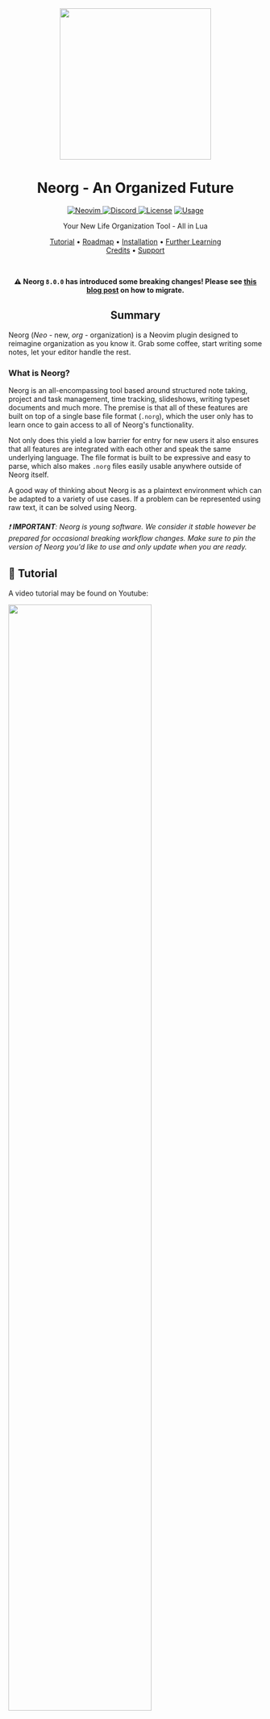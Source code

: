 <div align="center">

<img src="res/neorg.svg" width=300>

# Neorg - An Organized Future

<a href="https://neovim.io"> ![Neovim](https://img.shields.io/badge/Neovim%200.8+-brightgreen?style=for-the-badge) </a>
<a href="https://discord.gg/T6EgTAX7ht"> ![Discord](https://img.shields.io/badge/discord-join-7289da?style=for-the-badge&logo=discord) </a>
<a href="/LICENSE"> ![License](https://img.shields.io/badge/license-GPL%20v3-brightgreen?style=for-the-badge)</a>
<a href="https://dotfyle.com/plugins/nvim-neorg/neorg"> ![Usage](https://dotfyle.com/plugins/nvim-neorg/neorg/shield?style=for-the-badge) </a>

Your New Life Organization Tool - All in Lua

[Tutorial](#-tutorial)
•
[Roadmap](/ROADMAP.md)
•
[Installation](#-installation)
•
[Further Learning](#-further-learning)
<br>
[Credits](#credits)
•
[Support](#support)

</div>

<div align="center">

<br>

**:warning: Neorg `8.0.0` has introduced some breaking changes! Please see [this blog post](https://vhyrro.github.io/posts/neorg-and-luarocks/) on how to migrate.**

## Summary

</div>

Neorg (_Neo_ - new, _org_ - organization) is a Neovim plugin designed to reimagine organization as you know it.
Grab some coffee, start writing some notes, let your editor handle the rest.

### What is Neorg?

Neorg is an all-encompassing tool based around structured note taking, project and task management, time
tracking, slideshows, writing typeset documents and much more. The premise is that all of these features are
built on top of a single base file format (`.norg`), which the user only has to learn once to gain access to
all of Neorg's functionality.

Not only does this yield a low barrier for entry for new users it also ensures that all features are integrated with each
other and speak the same underlying language. The file format is built to be expressive and easy to parse,
which also makes `.norg` files easily usable anywhere outside of Neorg itself.

A good way of thinking about Neorg is as a plaintext environment which can be adapted to a variety of use cases.
If a problem can be represented using raw text, it can be solved using Neorg.

###### :exclamation: **IMPORTANT**: Neorg is young software. We consider it stable however be prepared for occasional breaking workflow changes. Make sure to pin the version of Neorg you'd like to use and only update when you are ready.

## 🌟 Tutorial

A video tutorial may be found on Youtube:

<div>

<a href="https://www.youtube.com/watch?v=NnmRVY22Lq8&list=PLx2ksyallYzVI8CN1JMXhEf62j2AijeDa&index=1">
 <img src="https://img.youtube.com/vi/NnmRVY22Lq8/0.jpg" style="width:75%;">
</a>

</div>

## 📦 Installation

Neorg's setup process is slightly more complex than average, so we encourage you to be patient :)

**After you're done with the installation process, run `:checkhealth neorg` to see if everything's correct!**

> [!TIP]
> If you're having severe difficulties with installing `8.0.0`, we encourage you to try the `7.0.0` version
> instead. You will not have all of the latest features but Neorg will continue to function there.

### `rocks.nvim`

The recommended installation method is via [rocks.nvim](https://github.com/nvim-neorocks/rocks.nvim).

<details open>
<summary>Installation snippet.</summary>

- Run `:Rocks install rocks-config.nvim` (if you don't have it already!).
- Run `:Rocks install neorg`.
- Add the following to your config's `lua/plugins/neorg.lua`:
  ```lua
  require("neorg").setup()
  ```

</details>

### `lazy.nvim`

In order to install Neorg via `lazy.nvim`, you must take a few extra steps - this is because `luarocks` is a critical component for Neorg to function.
See [this blog](https://vhyrro.github.io/posts/neorg-and-luarocks/) for more information.

> [!IMPORTANT]
> Using luarocks Neorg will install itself and these dependencies with their respective versions:
> - `lua-utils.nvim`
> - `nvim-nio`
> - `nui.nvim`
> - `plenary.nvim`
> - `pathlib.nvim`

<details>
<summary>Click for installation snippet.</summary>

- Ensure you have `vhyrro/luarocks.nvim` installed:
  ```lua
  {
      "vhyrro/luarocks.nvim",
      priority = 1000,
      config = true,
  }
  ```
- Add the following to your plugin list:
  ```lua
  {
      "nvim-neorg/neorg",
      dependencies = { "luarocks.nvim" },
      lazy = false, -- Disable lazy loading as some `lazy.nvim` distributions set `lazy = true` by default
      version = "*", -- Pin Neorg to the latest stable release
      config = true,
  }
  ```

</details>

### `packer.nvim`

Neorg can be installed purely via luarocks on packer, pulling in all required dependencies in the process.

It is not recommended to use packer as it is now unmaintained.

<details>
<summary>Click for installation snippet.</summary>

```lua
use {
  "nvim-neorg/neorg",
  rocks = { "lua-utils.nvim", "nvim-nio", "nui.nvim", "plenary.nvim", "pathlib.nvim" },
  tag = "*", -- Pin Neorg to the latest stable release
  config = function()
      require("neorg").setup()
  end,
}
```

</details>

### Other Plugin Managers

Because of the complexities of `luarocks` we are choosing not to supported other plugin managers for the time
being. It is actively on our TODO list, however!

## 📚 Further Learning

After you have installed Neorg, we recommend you head over to either the Youtube tutorial series or to the [wiki](https://github.com/nvim-neorg/neorg/wiki)!

## Credits

Massive shoutouts go to all the contributors actively working on the project together to form a fantastic
integrated workflow:

- [mrossinek](https://github.com/mrossinek) - for basically being my second brain when it comes to developing new features
  and adding new syntax elements
- [danymat](https://github.com/danymat) - for creating the excellent foundations for the up and coming GTD system

And an extra thank you to:

- [Binx](https://github.com/dvchoudh) - for making that gorgeous logo for free!
- [bandithedoge](https://github.com/bandithedoge) - for converting the PNG version of the logo into SVG form

## Support

Love what I do? Want to see more get done faster? Want to support future projects? Any sort of support is always
heartwarming and fuels the urge to keep going :heart:. You can show support here:

- [Buy me a coffee!](https://buymeacoffee.com/vhyrro)
- [Support me via Github Sponsors](https://github.com/sponsors/vhyrro)
- [Support me on Patreon](https://patreon.com/vhyrro)

Immense thank you to all of the sponsors of my work!

<div align="center">

<!-- sponsors --><a href="https://github.com/vsedov"><img src="https://github.com/vsedov.png" width="60px" alt="vsedov" /></a>&nbsp;&nbsp;&nbsp;<a href="https://github.com/skbolton"><img src="https://github.com/skbolton.png" width="60px" alt="skbolton" /></a>&nbsp;&nbsp;&nbsp;<a href="https://github.com/molleweide"><img src="https://github.com/molleweide.png" width="60px" alt="molleweide" /></a>&nbsp;&nbsp;&nbsp;<a href="https://github.com/danymat"><img src="https://github.com/danymat.png" width="60px" alt="danymat" /></a>&nbsp;&nbsp;&nbsp;<a href="https://github.com/theherk"><img src="https://github.com/theherk.png" width="60px" alt="theherk" /></a>&nbsp;&nbsp;&nbsp;<a href="https://github.com/purepani"><img src="https://github.com/purepani.png" width="60px" alt="purepani" /></a>&nbsp;&nbsp;&nbsp;<a href="https://github.com/refaelsh"><img src="https://github.com/refaelsh.png" width="60px" alt="refaelsh" /></a>&nbsp;&nbsp;&nbsp;<a href="https://github.com/tromars"><img src="https://github.com/tromars.png" width="60px" alt="tromars" /></a>&nbsp;&nbsp;&nbsp;<a href="https://github.com/jgregoire"><img src="https://github.com/jgregoire.png" width="60px" alt="jgregoire" /></a>&nbsp;&nbsp;&nbsp;<a href="https://github.com/bottd"><img src="https://github.com/bottd.png" width="60px" alt="bottd" /></a>&nbsp;&nbsp;&nbsp;<a href="https://github.com/DingDean"><img src="https://github.com/DingDean.png" width="60px" alt="DingDean" /></a>&nbsp;&nbsp;&nbsp;<a href="https://github.com/Tomislav-Mi"><img src="https://github.com/Tomislav-Mi.png" width="60px" alt="Tomislav-Mi" /></a>&nbsp;&nbsp;&nbsp;<a href="https://github.com/tamton-aquib"><img src="https://github.com/tamton-aquib.png" width="60px" alt="tamton-aquib" /></a>&nbsp;&nbsp;&nbsp;<a href="https://github.com/liuqiyucn"><img src="https://github.com/liuqiyucn.png" width="60px" alt="liuqiyucn" /></a>&nbsp;&nbsp;&nbsp;<!-- sponsors -->

</div>
